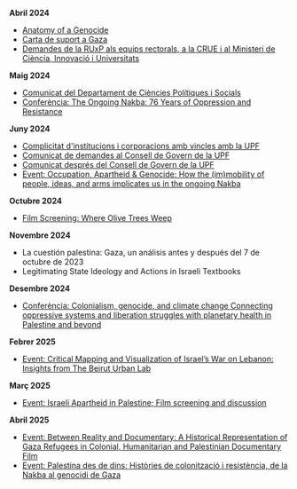**Abril 2024**
* [Anatomy of a Genocide](poster-2024-04-10-CA.png)
* [Carta de suport a Gaza](https://docs.google.com/forms/d/e/1FAIpQLScy9FrFxASNClMutqdAOp7eLiAz9x9151tP2QjHuIXgqFImuQ/viewform)
* [Demandes de la RUxP als equips rectorals, a la CRUE i al Ministeri de Ciència, Innovació i Universitats](./docs/RUxP-2024-04-29.pdf)

**Maig 2024**
* [Comunicat del Departament de Ciències Polítiques i Socials](https://www.upf.edu/documents/2846463/4418283/DPSS_communication_2024_05_13_final_web.pdf/bfa8da94-4f20-bb4e-b008-2b157174b644?t=1715856398217)
* [Conferència: The Ongoing Nakba: 76 Years of Oppression and Resistance](https://cat.upfpalestineconference.org)

**Juny 2024**
* [Complicitat d'institucions i corporacions amb vincles amb la UPF](https://upfxpalestina.github.io/docs/entitats.pdf)
* [Comunicat de demandes al Consell de Govern de la UPF](https://upfxpalestina.github.io/comunicat-2024-06-03/)
* [Comunicat després del Consell de Govern de la UPF](https://upfxpalestina.github.io/comunicat-2024-06-04/)
* [Event: Occupation, Apartheid & Genocide: How the (im)mobility of people, ideas, and arms implicates us in the ongoing Nakba](https://upfxpalestina.github.io/event-2024-06-14/)

**Octubre 2024**
* [Film Screening: Where Olive Trees Weep](https://upfxpalestina.github.io/event-2024-10-24/)

**Novembre 2024**
* La cuestión palestina: Gaza, un análisis antes y después del 7 de octubre de 2023
* Legitimating State Ideology and Actions in Israeli Textbooks

**Desembre 2024**
* [Conferència: Colonialism, genocide, and climate change 
 Connecting oppressive systems and liberation struggles with planetary health in Palestine and beyond](https://www.colonialism-climate.com)

**Febrer 2025**
* [Event: Critical Mapping and Visualization of Israel’s War on Lebanon: Insights from The Beirut Urban Lab](https://upfxpalestina.github.io/event-2025-02-24/)

**Març 2025**
* [Event: Israeli Apartheid in Palestine; Film screening and discussion](https://upfxpalestina.github.io/event-2025-03-20/)

**Abril 2025**
* [Event: Between Reality and Documentary: A Historical Representation of Gaza Refugees in Colonial, Humanitarian and Palestinian Documentary Film](https://upfxpalestina.github.io/event-2025-04-28/)
* [Event: Palestina des de dins: Històries de colonització i resistència, de la Nakba al genocidi de Gaza](https://upfxpalestina.github.io/event-2025-04-29/)
